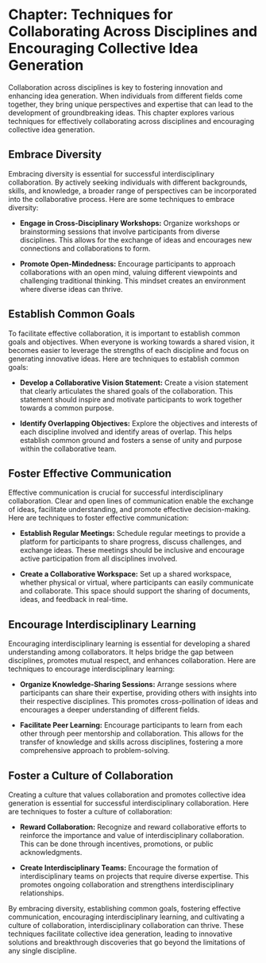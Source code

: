 Chapter: Techniques for Collaborating Across Disciplines and Encouraging Collective Idea Generation
===================================================================================================

Collaboration across disciplines is key to fostering innovation and enhancing idea generation. When individuals from different fields come together, they bring unique perspectives and expertise that can lead to the development of groundbreaking ideas. This chapter explores various techniques for effectively collaborating across disciplines and encouraging collective idea generation.

Embrace Diversity
-----------------

Embracing diversity is essential for successful interdisciplinary collaboration. By actively seeking individuals with different backgrounds, skills, and knowledge, a broader range of perspectives can be incorporated into the collaborative process. Here are some techniques to embrace diversity:

* **Engage in Cross-Disciplinary Workshops:** Organize workshops or brainstorming sessions that involve participants from diverse disciplines. This allows for the exchange of ideas and encourages new connections and collaborations to form.

* **Promote Open-Mindedness:** Encourage participants to approach collaborations with an open mind, valuing different viewpoints and challenging traditional thinking. This mindset creates an environment where diverse ideas can thrive.

Establish Common Goals
----------------------

To facilitate effective collaboration, it is important to establish common goals and objectives. When everyone is working towards a shared vision, it becomes easier to leverage the strengths of each discipline and focus on generating innovative ideas. Here are techniques to establish common goals:

* **Develop a Collaborative Vision Statement:** Create a vision statement that clearly articulates the shared goals of the collaboration. This statement should inspire and motivate participants to work together towards a common purpose.

* **Identify Overlapping Objectives:** Explore the objectives and interests of each discipline involved and identify areas of overlap. This helps establish common ground and fosters a sense of unity and purpose within the collaborative team.

Foster Effective Communication
------------------------------

Effective communication is crucial for successful interdisciplinary collaboration. Clear and open lines of communication enable the exchange of ideas, facilitate understanding, and promote effective decision-making. Here are techniques to foster effective communication:

* **Establish Regular Meetings:** Schedule regular meetings to provide a platform for participants to share progress, discuss challenges, and exchange ideas. These meetings should be inclusive and encourage active participation from all disciplines involved.

* **Create a Collaborative Workspace:** Set up a shared workspace, whether physical or virtual, where participants can easily communicate and collaborate. This space should support the sharing of documents, ideas, and feedback in real-time.

Encourage Interdisciplinary Learning
------------------------------------

Encouraging interdisciplinary learning is essential for developing a shared understanding among collaborators. It helps bridge the gap between disciplines, promotes mutual respect, and enhances collaboration. Here are techniques to encourage interdisciplinary learning:

* **Organize Knowledge-Sharing Sessions:** Arrange sessions where participants can share their expertise, providing others with insights into their respective disciplines. This promotes cross-pollination of ideas and encourages a deeper understanding of different fields.

* **Facilitate Peer Learning:** Encourage participants to learn from each other through peer mentorship and collaboration. This allows for the transfer of knowledge and skills across disciplines, fostering a more comprehensive approach to problem-solving.

Foster a Culture of Collaboration
---------------------------------

Creating a culture that values collaboration and promotes collective idea generation is essential for successful interdisciplinary collaboration. Here are techniques to foster a culture of collaboration:

* **Reward Collaboration:** Recognize and reward collaborative efforts to reinforce the importance and value of interdisciplinary collaboration. This can be done through incentives, promotions, or public acknowledgments.

* **Create Interdisciplinary Teams:** Encourage the formation of interdisciplinary teams on projects that require diverse expertise. This promotes ongoing collaboration and strengthens interdisciplinary relationships.

By embracing diversity, establishing common goals, fostering effective communication, encouraging interdisciplinary learning, and cultivating a culture of collaboration, interdisciplinary collaboration can thrive. These techniques facilitate collective idea generation, leading to innovative solutions and breakthrough discoveries that go beyond the limitations of any single discipline.
